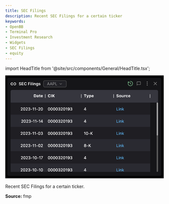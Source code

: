 ```yaml
---
title: SEC Filings
description: Recent SEC Filings for a certain ticker
keywords:
- OpenBB
- Terminal Pro
- Investment Research
- Widgets
- SEC Filings
- equity
---
```


import HeadTitle from '@site/src/components/General/HeadTitle.tsx';

<HeadTitle title="SEC Filings - equity | OpenBB Terminal Pro Docs" />

<img
    src="https://raw.githubusercontent.com/OpenBB-finance/widgets-library/main/equity/sec_filings.png"
    alt="OpenBB Terminal Pro Widgets Library"
/>

Recent SEC Filings for a certain ticker.

**Source:** fmp

